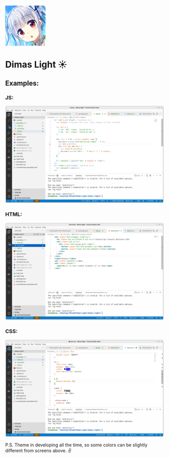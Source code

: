 ![logo](logo.png)

# Dimas Light ☀️

## Examples:

### JS:

![JS](./examples/v1/screenshots/js.png)

### HTML:

![HTML](./examples/v1/screenshots/html.png)

### CSS:

![CSS](./examples/v1/screenshots/css.png)

P.S. Theme in developing all the time, so some colors can be slightly different from screens above. ✌️
